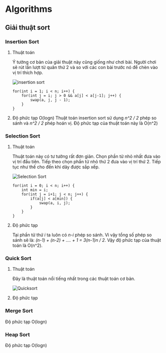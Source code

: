 # Algorithms
## Giải thuật sort
### Insertion Sort
1. Thuật toán

	Ý tưởng cơ bản của giải thuật này cũng giống như chơi bài. Người chơi sẽ rút lần lượt từ quân thứ 2 và so với các con bài trước nó để chèn vào vị trí thích hợp.
	
	![insertion sort](https://goo.gl/aFH1kj)

	```
	for(int i = 1; i < n; i++) {
		for(int j = i; j > 0 && a[j] < a[j-1]; j++) {
			swap(a, j, j - 1);
		}
	}
	```
	
2. Độ phức tạp
O(logn)
	Thuật toán insertion sort sử dụng *n^2 / 2* phép so sánh và *n^2 / 2* phép hoán vị. Độ phức tạp của thuật toán này là O(n^2)

### Selection Sort
1. Thuật toán

	Thuật toán này có tư tưởng rất đơn giản. Chọn phần tử nhỏ nhất đưa vào vị trí đầu tiên. Tiếp theo chọn phần tử nhỏ thứ 2 đưa vào vị trí thứ 2. Tiếp tục như thế cho đến khi dãy được sắp xếp.

	![Selection Sort](https://goo.gl/gchQRu)
	
	```
	for(int i = 0; i < n; i++) {
		int min = i;
		for(int j = i+1; j < n; j++) {
			if(a[j] < a[min]) {
				swap(a, i, j);
			}	
		}
	}
	```

2. Độ phức tạp

	Tại phần tử thứ *i* ta luôn có *n-i* phép so sánh. Vì vậy tổng số phép so sánh sẽ là: *(n-1) + (n-2) + .... + 1 = 3(n-1)n / 2*. Vậy độ phức tạp của thuật toán là O(n^2).		

	

### Quick Sort
1. Thuật toán

	Đây là thuật toán nổi tiếng nhất trong các thuật toán cơ bản. 
	
	![Quicksort](https://goo.gl/3AdjtN)
2. Độ phức tạp

### Merge Sort
Độ phức tạp O(logn)
### Heap Sort
Độ phức tạp O(logn)
